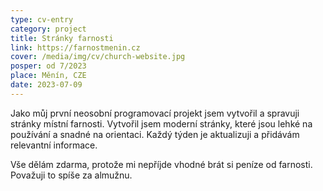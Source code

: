 ```yaml
---
type: cv-entry
category: project
title: Stránky farnosti
link: https://farnostmenin.cz
cover: /media/img/cv/church-website.jpg
posper: od 7/2023
place: Měnín, CZE
date: 2023-07-09
---
```

Jako můj první neosobní programovací projekt jsem vytvořil a spravuji stránky místní farnosti. Vytvořil jsem moderní stránky, které jsou lehké na používání a snadné na orientaci. Každý týden je aktualizuji a přidávám relevantní informace.

Vše dělám zdarma, protože mi nepříjde vhodné brát si peníze od farnosti. Považuji to spíše za almužnu.